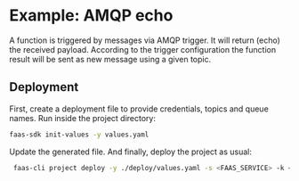 # Example: AMQP echo

A function is triggered by messages via AMQP trigger.
It will return (echo) the received payload.
According to the trigger configuration the function result will be sent as new message using a given topic.

## Deployment

First, create a deployment file to provide credentials, topics and queue names.
Run inside the project directory:
```bash
faas-sdk init-values -y values.yaml
```
Update the generated file. And finally, deploy the project as usual:
```bash
 faas-cli project deploy -y ./deploy/values.yaml -s <FAAS_SERVICE> -k <FAAS_KEY> -v
```
